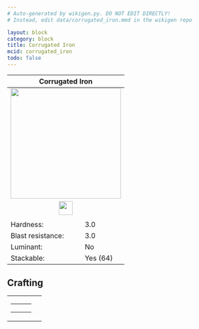 ```yaml
---
# Auto-generated by wikigen.py. DO NOT EDIT DIRECTLY!
# Instead, edit data/corrugated_iron.mmd in the wikigen repo

layout: block
category: block
title: Corrugated Iron
mcid: corrugated_iron
todo: false
---
```


<table class="block-info"><thead><tr>
<th colspan=2>Corrugated Iron</th>
</tr></thead><tbody><tr>
<tr><td colspan=2 style="text-align:center"><img src="/allotment/img/textures/allotment/corrugated_iron.png" width="256" height="256" alt="" class="preview-icon"></td></tr>
<tr><td colspan=2 style="text-align:center"><img src="/allotment/img/inventory_textures/allotment/corrugated_iron.png" width="32" height="32" alt="" class="inventory-icon"></td></tr>
<tr><td colspan=2 style="text-align:center"><span class="tool-info tool-none tool-level-1" title="Requires Wooden/Gold no tool"></span></td></tr>
<tr><td>Hardness:</td><td>3.0</td></tr>
<tr><td>Blast resistance:</td><td>3.0</td></tr>
<tr><td>Luminant:</td><td>No</td></tr>
<tr><td>Stackable:</td><td>Yes (64)</td></tr>
</tr></tbody></table>

## Crafting

<table class="crafting-recipe crafting-shaped"><tbody><tr>
<td><table class="crafting-grid"><tbody>
<tr>
<td>
<span title="Iron Ingot" class="item item-minecraft:iron_ingot item-type-item" style="background-image:url(&quot;/allotment/img/inventory_textures/minecraft/iron_ingot.png&quot;)"></span>
</td>
<td>
<span title="Block of Iron" class="item item-minecraft:iron_block item-type-item" style="background-image:url(&quot;/allotment/img/inventory_textures/minecraft/iron_block.png&quot;)"></span>
</td>
<td>
<span title="Iron Ingot" class="item item-minecraft:iron_ingot item-type-item" style="background-image:url(&quot;/allotment/img/inventory_textures/minecraft/iron_ingot.png&quot;)"></span>
</td>
</tr>
<tr>
<td>
<span title="Block of Iron" class="item item-minecraft:iron_block item-type-item" style="background-image:url(&quot;/allotment/img/inventory_textures/minecraft/iron_block.png&quot;)"></span>
</td>
<td>
<span title="Iron Ingot" class="item item-minecraft:iron_ingot item-type-item" style="background-image:url(&quot;/allotment/img/inventory_textures/minecraft/iron_ingot.png&quot;)"></span>
</td>
<td>
<span title="Block of Iron" class="item item-minecraft:iron_block item-type-item" style="background-image:url(&quot;/allotment/img/inventory_textures/minecraft/iron_block.png&quot;)"></span>
</td>
</tr>
<tr>
<td>
<span class="item item-empty-space"></span>
</td>
<td>
<span class="item item-empty-space"></span>
</td>
<td>
<span class="item item-empty-space"></span>
</td>
</tr>
</tbody></table></td>
<td class="result">
<div class="result-inner">
<div class="result-slot">
<span title="Corrugated Iron" class="item item-allotment:corrugated_iron" style="background-image:url(&quot;/allotment/img/inventory_textures/allotment/corrugated_iron.png&quot;)"></span>
</div>
</div>
</td>
</tr></tbody></table>